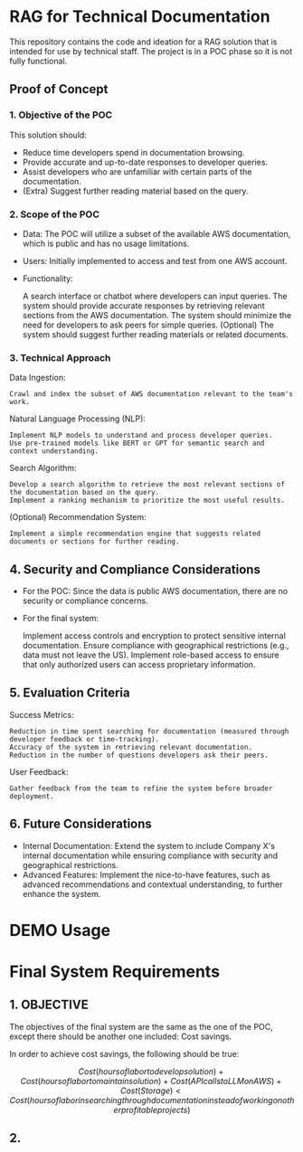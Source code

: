 # RAG for Technical Documentation

This repository contains the code and ideation for a RAG solution that is intended for use by technical staff. The project is in a POC phase so it is not fully functional.

## Proof of Concept
### 1. Objective of the POC

This solution should:

- Reduce time developers spend in documentation browsing.
- Provide accurate and up-to-date responses to developer queries.
- Assist developers who are unfamiliar with certain parts of the documentation.
- (Extra) Suggest further reading material based on the query.


### 2. Scope of the POC

- Data: The POC will utilize a subset of the available AWS documentation, which is public and has no usage limitations.
- Users: Initially implemented to access and test from one AWS account.
- Functionality:

    A search interface or chatbot where developers can input queries.
    The system should provide accurate responses by retrieving relevant sections from the AWS documentation.
    The system should minimize the need for developers to ask peers for simple queries.
    (Optional) The system should suggest further reading materials or related documents.

### 3. Technical Approach

Data Ingestion:

    Crawl and index the subset of AWS documentation relevant to the team's work.

Natural Language Processing (NLP):

    Implement NLP models to understand and process developer queries.
    Use pre-trained models like BERT or GPT for semantic search and context understanding.

Search Algorithm:

    Develop a search algorithm to retrieve the most relevant sections of the documentation based on the query.
    Implement a ranking mechanism to prioritize the most useful results.

(Optional) Recommendation System:

    Implement a simple recommendation engine that suggests related documents or sections for further reading.

## 4. Security and Compliance Considerations

- For the POC: Since the data is public AWS documentation, there are no security or compliance concerns.
- For the final system:

    Implement access controls and encryption to protect sensitive internal documentation.
    Ensure compliance with geographical restrictions (e.g., data must not leave the US).
    Implement role-based access to ensure that only authorized users can access proprietary information.

## 5. Evaluation Criteria

Success Metrics:

    Reduction in time spent searching for documentation (measured through developer feedback or time-tracking).
    Accuracy of the system in retrieving relevant documentation.
    Reduction in the number of questions developers ask their peers.

User Feedback:

    Gather feedback from the team to refine the system before broader deployment.

## 6. Future Considerations

- Internal Documentation: Extend the system to include Company X's internal documentation while ensuring compliance with security and geographical restrictions.
- Advanced Features: Implement the nice-to-have features, such as advanced recommendations and contextual understanding, to further enhance the system.

# DEMO Usage


# Final System Requirements

## 1. OBJECTIVE

The objectives of the final system are the same as the one of the POC, except there should be another one included: Cost savings.

In order to achieve cost savings, the following should be true:

$$ Cost(hours of labor to develop solution) + Cost(hours of labor to maintain solution) + Cost(API calls to LLM on AWS) + Cost(Storage) < Cost(hours of labor in searching through documentation instead of working on other profitable projects)$$

## 2. 